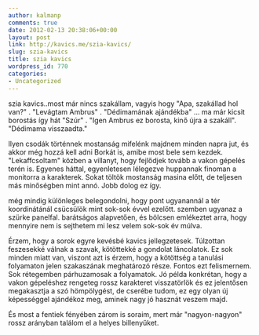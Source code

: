 ```yaml
---
author: kalmanp
comments: true
date: 2012-02-13 20:38:06+00:00
layout: post
link: http://kavics.me/szia-kavics/
slug: szia-kavics
title: szia kavics
wordpress_id: 770
categories:
- Uncategorized
---
```





szia kavics..most már nincs szakállam, vagyis hogy "Apa, szakállad hol van?" . "Levágtam Ambrus" . "Dédimamának ajándékba" ... ma már kicsit borostás így hát "Szúr" . "Igen Ambrus ez borosta, kinő újra a szakáll". "Dédimama visszaadta."




Ilyen csodák történnek mostanság mifelénk majdnem minden napra jut, és akkor még hozzá kell adni Borkát is, amibe most bele sem kezdek. "Lekaffcsoltam" közben a villanyt, hogy fejlődjek tovább a vakon gépelés terén is. Egyenes háttal, egyenletesen lélegezve huppannak finoman a monitorra a karakterek. Sokat töltök mostanság masina előtt, de teljesen más minőségben mint annó. Jobb dolog ez így.




még mindig különleges belegondolni, hogy pont ugyanannál a tér koordinátánál csücsülök mint sok-sok évvel ezelőtt. szemben ugyanaz a szürke panelfal. barátságos alapvetően, és bölcsen emlékeztet arra, hogy mennyire nem is sejthetem mi lesz velem sok-sok év múlva.




Érzem, hogy a sorok egyre kevésbé kavics jellegzetesek. Túlzottan feszesekké válnak a szavak, kötöttekké a gondolat láncolatok. Ez sok minden miatt van, viszont azt is érzem, hogy a kötöttség a tanulási folyamaton jelen szakaszának meghatározó része. Fontos ezt felismernem. Sok rétegemben párhuzamosak a folyamatok. Jó példa konkrétan, hogy a vakon gépeléshez rengeteg rossz karakteret visszatörlök és ez jelentősen megakasztja a szó hömpölygést, de cserébe tudom, ez egy olyan új képességgel ajándékoz meg, aminek nagy jó hasznát veszem majd.




És most a fentiek fényében zárom is soraim, mert már "nagyon-nagyon" rossz arányban találom el a helyes billenyűket.




